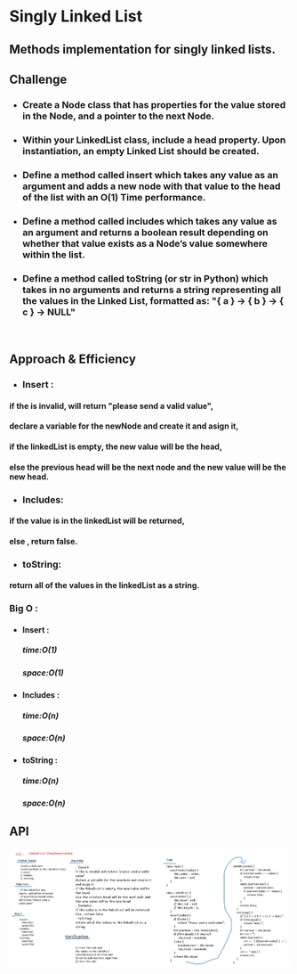 # Singly Linked List

## Methods implementation for singly linked lists.

## Challenge
* ### Create a Node class that has properties for the value stored in the Node, and a pointer to the next Node.
* ### Within your LinkedList class, include a head property. Upon instantiation, an empty Linked List should be created.
* ### Define a method called insert which takes any value as an argument and adds a new node with that value to the head of the list with an O(1) Time performance.
* ### Define a method called includes which takes any value as an argument and returns a boolean result depending on whether that value exists as a Node’s value somewhere within the list.
* ### Define a method called toString (or __str__ in Python) which takes in no arguments and returns a string representing all the values in the Linked List, formatted as: "{ a } -> { b } -> { c } -> NULL"

<br>

## Approach & Efficiency
- ### Insert : 
#### if the is invalid, will return "please send a valid value",
#### declare a variable for the newNode and create it and asign it,
#### if the linkedList is empty, the new value will be the head,
#### else the previous head will be the next node and the new value will be the new head. 
- ### Includes: 
#### if the value is in the linkedList will be returned,
#### else , return false.
- ### toString:
#### return all of the values in the linkedList as a string.


### Big O :
* #### Insert : 
   ##### time:O(1)
   ##### space:O(1)
* #### Includes : 
   ##### time:O(n)
   ##### space:O(n) 
* #### toString :
   ##### time:O(n)
   ##### space:O(n) 

## API

![LinkedList](../assets/linked-list.png)

